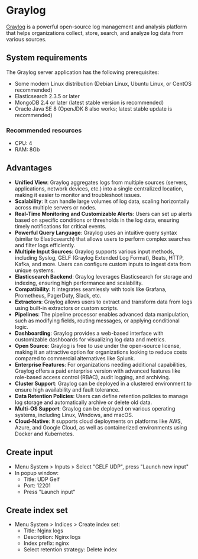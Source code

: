 # Graylog

[Graylog](https://github.com/Graylog2/graylog2-server) is a powerful open-source log management and analysis platform that helps organizations collect, store, search, and analyze log data from various sources. 

## System requirements

The Graylog server application has the following prerequisites:

- Some modern Linux distribution (Debian Linux, Ubuntu Linux, or CentOS recommended)
- Elasticsearch 2.3.5 or later
- MongoDB 2.4 or later (latest stable version is recommended)
- Oracle Java SE 8 (OpenJDK 8 also works; latest stable update is recommended)

### Recommended resources

- CPU: 4
- RAM: 8Gb

## Advantages

- **Unified View**: Graylog aggregates logs from multiple sources (servers, applications, network devices, etc.) into a single centralized location, making it easier to monitor and troubleshoot issues.
- **Scalability**: It can handle large volumes of log data, scaling horizontally across multiple servers or nodes.
- **Real-Time Monitoring and Customizable Alerts**: Users can set up alerts based on specific conditions or thresholds in the log data, ensuring timely notifications for critical events.
- **Powerful Query Language**: Graylog uses an intuitive query syntax (similar to Elasticsearch) that allows users to perform complex searches and filter logs efficiently.
- **Multiple Input Sources**: Graylog supports various input methods, including Syslog, GELF (Graylog Extended Log Format), Beats, HTTP, Kafka, and more. Users can configure custom inputs to ingest data from unique systems.
- **Elasticsearch Backend**: Graylog leverages Elasticsearch for storage and indexing, ensuring high performance and scalability.
- **Compatibility**: It integrates seamlessly with tools like Grafana, Prometheus, PagerDuty, Slack, etc.
- **Extractors**: Graylog allows users to extract and transform data from logs using built-in extractors or custom scripts.
- **Pipelines**: The pipeline processor enables advanced data manipulation, such as modifying fields, routing messages, or applying conditional logic.
- **Dashboarding**: Graylog provides a web-based interface with customizable dashboards for visualizing log data and metrics.
- **Open Source**: Graylog is free to use under the open-source license, making it an attractive option for organizations looking to reduce costs compared to commercial alternatives like Splunk.
- **Enterprise Features**: For organizations needing additional capabilities, Graylog offers a paid enterprise version with advanced features like role-based access control (RBAC), audit logging, and archiving.
- **Cluster Support**: Graylog can be deployed in a clustered environment to ensure high availability and fault tolerance.
- **Data Retention Policies**: Users can define retention policies to manage log storage and automatically archive or delete old data.
- **Multi-OS Support**: Graylog can be deployed on various operating systems, including Linux, Windows, and macOS.
- **Cloud-Native**: It supports cloud deployments on platforms like AWS, Azure, and Google Cloud, as well as containerized environments using Docker and Kubernetes.

## Create input

- Menu System > Inputs > Select "GELF UDP", press "Launch new input"
- In popup window:
  * Title: UDP Gelf
  * Port: 12201
  * Press "Launch input"
 
## Create index set

- Menu System > Indices > Create index set:
  * Title: Nginx logs
  * Description: Nginx logs
  * Index prefix: nginx
  * Select retention strategy: Delete index

